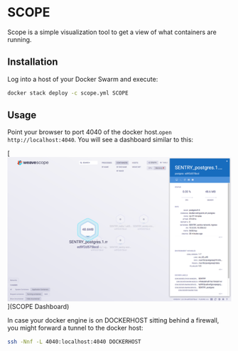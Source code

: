 # SCOPE

Scope is a simple visualization tool to get a view of what containers are running.


## Installation

Log into a host of your Docker Swarm and execute:

```bash
docker stack deploy -c scope.yml SCOPE
```

## Usage

Point your browser to port 4040 of the docker host.`open http://localhost:4040`. You will see a dashboard similar to this:

[![SCOPE Screenshot](scope.tiff)](SCOPE Dashboard)

In case your docker engine is on DOCKERHOST sitting behind a firewall, you might forward a tunnel to the docker host:

```bash
ssh -Nnf -L 4040:localhost:4040 DOCKERHOST
```
